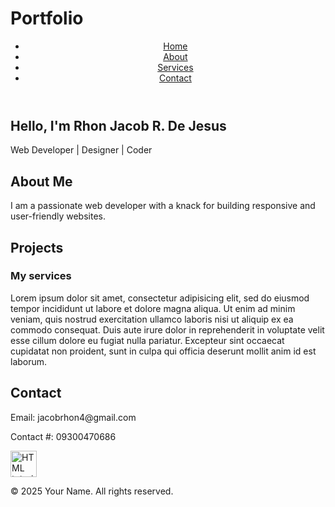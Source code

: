 # Portfolio
<!DOCTYPE html>
<html lang="en">
<head>
  <meta charset="UTF-8" />
  <meta name="viewport" content="width=device-width, initial-scale=1.0"/>
  <link rel="stylesheet" href="style.css" />
</head>
<body>
  <header>
    <nav>
      <ul>
      	<li><a href="#home">Home</a></li>
        <li><a href="#about">About</a></li>
        <li><a href="#services">Services</a></li>
        <li><a href="#contact">Contact</a></li>
      </ul>
    </nav>
  </header>

  <section class="hero">
    <h2>Hello, I'm Rhon Jacob R. De Jesus</h2>
    <p>Web Developer | Designer | Coder</p>
  </section>

  <section id="about">
    <h2>About Me</h2>
    <p>I am a passionate web developer with a knack for building responsive and user-friendly websites.</p>
  </section>

  <section id="projects">
    <h2>Projects</h2>
    <div class="project">
      <h3>My services</h3>
      <p>Lorem ipsum dolor sit amet, consectetur adipisicing elit, sed do eiusmod
      tempor incididunt ut labore et dolore magna aliqua. Ut enim ad minim veniam,
      quis nostrud exercitation ullamco laboris nisi ut aliquip ex ea commodo
      consequat. Duis aute irure dolor in reprehenderit in voluptate velit esse
      cillum dolore eu fugiat nulla pariatur. Excepteur sint occaecat cupidatat non
      proident, sunt in culpa qui officia deserunt mollit anim id est laborum.</p>
    </div>
  </section>

  <section id="contact">
    <h2>Contact</h2>
    <p>Email: jacobrhon4@gmail.com</p>
    <p>Contact #: 09300470686</p>
    <a href="https://www.facebook.com/share/15a1wDM96n/"><img src="fb.jpg" alt="HTML tutorial" style="width:42px;height:42px;"></a>
  </section>

  <footer>
    <p>&copy; 2025 Your Name. All rights reserved.</p>
  </footer>
</body>
</html>

